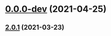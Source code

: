 # [0.0.0-dev](https://github.com/AlexRogalskiy/github-action-image-resizer/compare/v2.0.1...v0.0.0-dev) (2021-04-25)



## [2.0.1](https://github.com/AlexRogalskiy/github-action-image-resizer/compare/2.0.1...v2.0.1) (2021-03-23)



